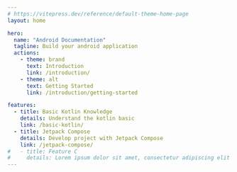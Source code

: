 ```yaml
---
# https://vitepress.dev/reference/default-theme-home-page
layout: home

hero:
  name: "Android Documentation"
  tagline: Build your android application
  actions:
    - theme: brand
      text: Introduction
      link: /introduction/
    - theme: alt
      text: Getting Started
      link: /introduction/getting-started

features:
  - title: Basic Kotlin Knowledge
    details: Understand the kotlin basic
    link: /basic-kotlin/
  - title: Jetpack Compose
    details: Develop project with Jetpack Compose
    link: /jetpack-compose/
#   - title: Feature C
#     details: Lorem ipsum dolor sit amet, consectetur adipiscing elit
---
```


<style>
:root {
  --vp-home-hero-name-color: transparent;
  --vp-home-hero-name-background: -webkit-linear-gradient(120deg, #bd34fe 30%, #41d1ff);

  --vp-home-hero-name-background-image: linear-gradient(-45deg, #bd34fe 50%, #47caff 50%);
}
</style>